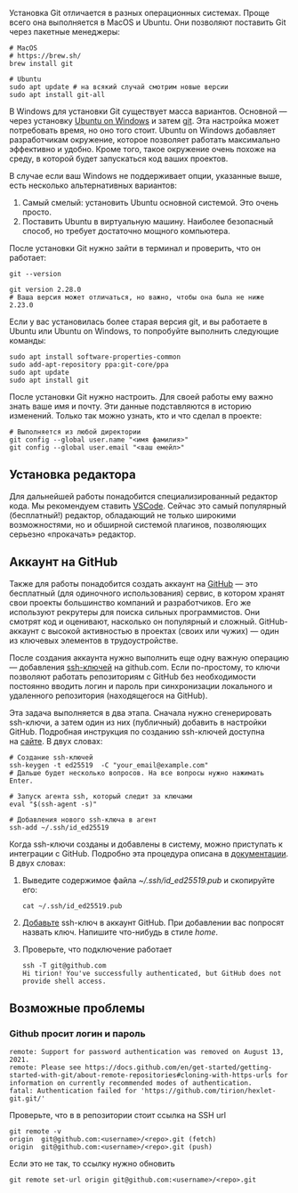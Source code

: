 

Установка Git отличается в разных операционных системах. Проще всего она выполняется в MacOS и Ubuntu. Они позволяют поставить Git через пакетные менеджеры:

```shell
# MacOS
# https://brew.sh/
brew install git

# Ubuntu
sudo apt update # на всякий случай смотрим новые версии
sudo apt install git-all
```

В Windows для установки Git существует масса вариантов. Основной — через установку [Ubuntu on Windows](https://docs.microsoft.com/ru-ru/windows/wsl/install-win10) и затем [git](https://docs.microsoft.com/ru-ru/windows/wsl/tutorials/wsl-git). Эта настройка может потребовать время, но оно того стоит. Ubuntu on Windows добавляет разработчикам окружение, которое позволяет работать максимально эффективно и удобно. Кроме того, такое окружение очень похоже на среду, в которой будет запускаться код ваших проектов.

В случае если ваш Windows не поддерживает опции, указанные выше, есть несколько альтернативных вариантов:

1. Самый смелый: установить Ubuntu основной системой. Это очень просто.
2. Поставить Ubuntu в виртуальную машину. Наиболее безопасный способ, но требует достаточно мощного компьютера.

После установки Git нужно зайти в терминал и проверить, что он работает:

```shell
git --version

git version 2.28.0
# Ваша версия может отличаться, но важно, чтобы она была не ниже 2.23.0
```

Если у вас установилась более старая версия git, и вы работаете в Ubuntu или Ubuntu on Windows, то попробуйте выполнить следующие команды:

```shell
sudo apt install software-properties-common
sudo add-apt-repository ppa:git-core/ppa
sudo apt update
sudo apt install git
```

После установки Git нужно настроить. Для своей работы ему важно знать ваше имя и почту. Эти данные подставляются в историю изменений. Только так можно узнать, кто и что сделал в проекте:

```shell
# Выполняется из любой директории
git config --global user.name "<имя фамилия>"
git config --global user.email "<ваш емейл>"
```

## Установка редактора

[](https://github.com/Hexlet/ru-instructions/blob/main/git.md#%D1%83%D1%81%D1%82%D0%B0%D0%BD%D0%BE%D0%B2%D0%BA%D0%B0-%D1%80%D0%B5%D0%B4%D0%B0%D0%BA%D1%82%D0%BE%D1%80%D0%B0)

Для дальнейшей работы понадобится специализированный редактор кода. Мы рекомендуем ставить [VSCode](https://code.visualstudio.com/). Сейчас это самый популярный (бесплатный!) редактор, обладающий не только широкими возможностями, но и обширной системой плагинов, позволяющих серьезно «прокачать» редактор.

## Аккаунт на GitHub

[](https://github.com/Hexlet/ru-instructions/blob/main/git.md#%D0%B0%D0%BA%D0%BA%D0%B0%D1%83%D0%BD%D1%82-%D0%BD%D0%B0-github)

Также для работы понадобится создать аккаунт на [GitHub](https://github.com/) — это бесплатный (для одиночного использования) сервис, в котором хранят свои проекты большинство компаний и разработчиков. Его же используют рекрутеры для поиска сильных программистов. Они смотрят код и оценивают, насколько он популярный и сложный. GitHub-аккаунт с высокой активностью в проектах (своих или чужих) — один из ключевых элементов в трудоустройстве.

После создания аккаунта нужно выполнить еще одну важную операцию — добавления [ssh-ключей](https://guides.hexlet.io/ru/ssh/) на github.com. Если по-простому, то ключи позволяют работать репозиториям с GitHub без необходимости постоянно вводить логин и пароль при синхронизации локального и удаленного репозитория (находящегося на GitHub).

Эта задача выполняется в два этапа. Сначала нужно сгенерировать ssh-ключи, а затем один из них (публичный) добавить в настройки GitHub. Подробная инструкция по созданию ssh-ключей доступна на [сайте](https://docs.github.com/en/github/authenticating-to-github/generating-a-new-ssh-key-and-adding-it-to-the-ssh-agent). В двух словах:

```shell
# Создание ssh-ключей
ssh-keygen -t ed25519  -C "your_email@example.com"
# Дальше будет несколько вопросов. На все вопросы нужно нажимать Enter.

# Запуск агента ssh, который следит за ключами
eval "$(ssh-agent -s)"

# Добавления нового ssh-ключа в агент
ssh-add ~/.ssh/id_ed25519
```

Когда ssh-ключи созданы и добавлены в систему, можно приступать к интеграции с GitHub. Подробно эта процедура описана в [документации](https://docs.github.com/en/github/authenticating-to-github/adding-a-new-ssh-key-to-your-github-account). В двух словах:

1. Выведите содержимое файла _~/.ssh/id_ed25519.pub_ и скопируйте его:
    
    ```shell
    cat ~/.ssh/id_ed25519.pub
    ```
    
2. [Добавьте](https://github.com/settings/keys) ssh-ключ в аккаунт GitHub. При добавлении вас попросят назвать ключ. Напишите что-нибудь в стиле _home_.
    
3. Проверьте, что подключение работает
    
    ```shell
    ssh -T git@github.com
    Hi tirion! You've successfully authenticated, but GitHub does not provide shell access.
    ```
    

## Возможные проблемы

[](https://github.com/Hexlet/ru-instructions/blob/main/git.md#%D0%B2%D0%BE%D0%B7%D0%BC%D0%BE%D0%B6%D0%BD%D1%8B%D0%B5-%D0%BF%D1%80%D0%BE%D0%B1%D0%BB%D0%B5%D0%BC%D1%8B)

### Github просит логин и пароль

[](https://github.com/Hexlet/ru-instructions/blob/main/git.md#github-%D0%BF%D1%80%D0%BE%D1%81%D0%B8%D1%82-%D0%BB%D0%BE%D0%B3%D0%B8%D0%BD-%D0%B8-%D0%BF%D0%B0%D1%80%D0%BE%D0%BB%D1%8C)

```shell
remote: Support for password authentication was removed on August 13, 2021.
remote: Please see https://docs.github.com/en/get-started/getting-started-with-git/about-remote-repositories#cloning-with-https-urls for information on currently recommended modes of authentication.
fatal: Authentication failed for 'https://github.com/tirion/hexlet-git.git/'
```

Проверьте, что в в репозитории стоит ссылка на SSH url

```shell
git remote -v
origin	git@github.com:<username>/<repo>.git (fetch)
origin	git@github.com:<username>/<repo>.git (push)
```

Если это не так, то ссылку нужно обновить

```shell
git remote set-url origin git@github.com:<username>/<repo>.git
```
